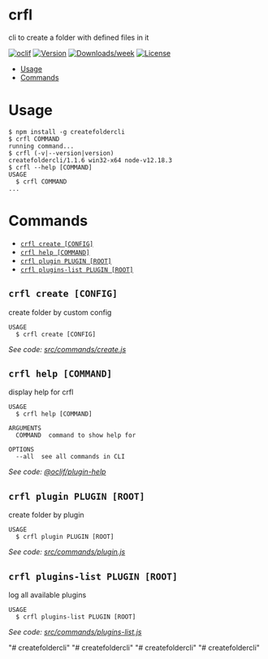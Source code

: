 crfl
===============

cli to create a folder with defined files in it

[![oclif](https://img.shields.io/badge/cli-oclif-brightgreen.svg)](https://oclif.io)
[![Version](https://img.shields.io/npm/v/crfl.svg)](https://npmjs.org/package/crfl)
[![Downloads/week](https://img.shields.io/npm/dw/crfl.svg)](https://npmjs.org/package/crfl)
[![License](https://img.shields.io/npm/l/crfl.svg)](https://github.com/daniellittlegrey/crfl/blob/master/package.json)

<!-- toc -->
* [Usage](#usage)
* [Commands](#commands)
<!-- tocstop -->
# Usage
<!-- usage -->
```sh-session
$ npm install -g createfoldercli
$ crfl COMMAND
running command...
$ crfl (-v|--version|version)
createfoldercli/1.1.6 win32-x64 node-v12.18.3
$ crfl --help [COMMAND]
USAGE
  $ crfl COMMAND
...
```
<!-- usagestop -->
# Commands
<!-- commands -->
* [`crfl create [CONFIG]`](#crfl-create-config)
* [`crfl help [COMMAND]`](#crfl-help-command)
* [`crfl plugin PLUGIN [ROOT]`](#crfl-plugin-plugin-root)
* [`crfl plugins-list PLUGIN [ROOT]`](#crfl-plugins-list-plugin-root)

## `crfl create [CONFIG]`

create folder by custom config

```
USAGE
  $ crfl create [CONFIG]
```

_See code: [src/commands/create.js](https://github.com/daniellittlegrey/createFolderCLI/blob/v1.1.6/src/commands/create.js)_

## `crfl help [COMMAND]`

display help for crfl

```
USAGE
  $ crfl help [COMMAND]

ARGUMENTS
  COMMAND  command to show help for

OPTIONS
  --all  see all commands in CLI
```

_See code: [@oclif/plugin-help](https://github.com/oclif/plugin-help/blob/v3.2.2/src/commands/help.ts)_

## `crfl plugin PLUGIN [ROOT]`

create folder by plugin

```
USAGE
  $ crfl plugin PLUGIN [ROOT]
```

_See code: [src/commands/plugin.js](https://github.com/daniellittlegrey/createFolderCLI/blob/v1.1.6/src/commands/plugin.js)_

## `crfl plugins-list PLUGIN [ROOT]`

log all available plugins

```
USAGE
  $ crfl plugins-list PLUGIN [ROOT]
```

_See code: [src/commands/plugins-list.js](https://github.com/daniellittlegrey/createFolderCLI/blob/v1.1.6/src/commands/plugins-list.js)_
<!-- commandsstop -->
"# createfoldercli" 
"# createfoldercli" 
"# createfoldercli" 
"# createfoldercli" 
